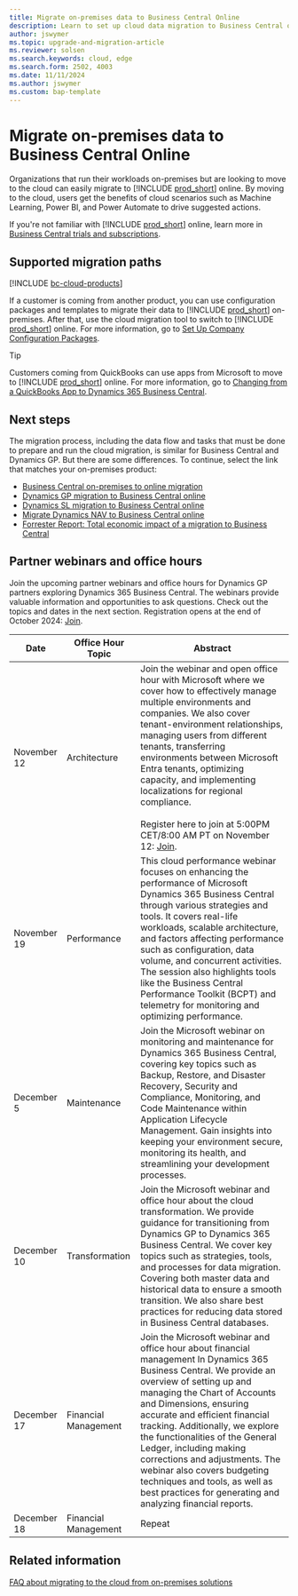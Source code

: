 ```yaml
---
title: Migrate on-premises data to Business Central Online
description: Learn to set up cloud data migration to Business Central online from supported Dynamics versions and Business Central on-premises, managed by Azure Data Factory.
author: jswymer
ms.topic: upgrade-and-migration-article
ms.reviewer: solsen
ms.search.keywords: cloud, edge
ms.search.form: 2502, 4003
ms.date: 11/11/2024
ms.author: jswymer
ms.custom: bap-template
---
```


# Migrate on-premises data to Business Central Online

Organizations that run their workloads on-premises but are looking to move to the cloud can easily migrate to [!INCLUDE [prod_short](../developer/includes/prod_short.md)] online. By moving to the cloud, users get the benefits of cloud scenarios such as Machine Learning, Power BI, and Power Automate to drive suggested actions.  

If you're not familiar with [!INCLUDE [prod_short](../includes/prod_short.md)] online, learn more in [Business Central trials and subscriptions](/dynamics365/business-central/across-preview?toc=/dynamics365/business-central/dev-itpro/toc.json).

## Supported migration paths

[!INCLUDE [bc-cloud-products](../includes/bc-cloud-products.md)]

If a customer is coming from another product, you can use configuration packages and templates to migrate their data to [!INCLUDE [prod_short](../includes/prod_short.md)] on-premises. After that, use the cloud migration tool to switch to [!INCLUDE [prod_short](../includes/prod_short.md)] online. For more information, go to [Set Up Company Configuration Packages](set-up-standard-company-configuration-packages.md).  

> [!TIP]
> Customers coming from QuickBooks can use apps from Microsoft to move to [!INCLUDE [prod_short](../includes/prod_short.md)] online. For more information, go to [Changing from a QuickBooks App to Dynamics 365 Business Central](/dynamics365/business-central/across-quickbooks-to-business-edition).  

## Next steps

The migration process, including the data flow and tasks that must be done to prepare and run the cloud migration, is similar for Business Central and Dynamics GP. But there are some differences. To continue, select the link that matches your on-premises product:

- [Business Central on-premises to online migration](migrate-business-central-on-premises.md)
- [Dynamics GP migration to Business Central online](migrate-gp-overview.md)
- [Dynamics SL migration to Business Central online](migrate-sl-overview.md)
- [Migrate Dynamics NAV to Business Central online](../administration/migrate-nav.md)
- [Forrester Report: Total economic impact of a migration to Business Central](https://go.microsoft.com/fwlink/?linkid=2292320)


## Partner webinars and office hours

Join the upcoming partner webinars and office hours for Dynamics GP partners exploring Dynamics 365 Business Central. The webinars provide valuable information and opportunities to ask questions. Check out the topics and dates in the next section. Registration opens at the end of October 2024: [Join](https://aka.ms/GPtoBCOfficeHours).

| Date	| Office Hour Topic	| Abstract |
|-------|-------------------|----------|
|November 12 |	Architecture	| Join the webinar and open office hour with Microsoft where we cover how to effectively manage multiple environments and companies. We also cover tenant-environment relationships, managing users from different tenants, transferring environments between Microsoft Entra tenants, optimizing capacity, and implementing localizations for regional compliance. <br><br>Register here to join at 5:00PM CET/8:00 AM PT on November 12: [Join](https://msit.events.teams.microsoft.com/event/b663ee6f-20cb-471e-a443-05155aa7b02a@72f988bf-86f1-41af-91ab-2d7cd011db47).|
|November 19 |	Performance	| This cloud performance webinar focuses on enhancing the performance of Microsoft Dynamics 365 Business Central through various strategies and tools. It covers real-life workloads, scalable architecture, and factors affecting performance such as configuration, data volume, and concurrent activities. The session also highlights tools like the Business Central Performance Toolkit (BCPT) and telemetry for monitoring and optimizing performance.|
|December 5	| Maintenance |	Join the Microsoft webinar on monitoring and maintenance for Dynamics 365 Business Central, covering key topics such as Backup, Restore, and Disaster Recovery, Security and Compliance, Monitoring, and Code Maintenance within Application Lifecycle Management. Gain insights into keeping your environment secure, monitoring its health, and streamlining your development processes.|
|December 10 | Transformation |	Join the Microsoft webinar and office hour about the cloud transformation. We provide guidance for transitioning from Dynamics GP to Dynamics 365 Business Central. We cover key topics such as strategies, tools, and processes for data migration. Covering both master data and historical data to ensure a smooth transition. We also share best practices for reducing data stored in Business Central databases.|
|December 17 | Financial Management |	Join the Microsoft webinar and office hour about financial management In Dynamics 365 Business Central. We provide an overview of setting up and managing the Chart of Accounts and Dimensions, ensuring accurate and efficient financial tracking. Additionally, we explore the functionalities of the General Ledger, including making corrections and adjustments. The webinar also covers budgeting techniques and tools, as well as best practices for generating and analyzing financial reports.|
|December 18	|Financial Management |	Repeat |

## Related information

[FAQ about migrating to the cloud from on-premises solutions](faq-migrate-data.md)  
